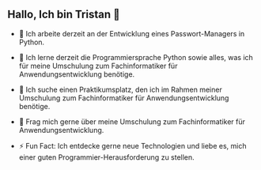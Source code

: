 ## Hallo, Ich bin Tristan 👋


- 🔭 Ich arbeite derzeit an der Entwicklung eines Passwort-Managers in Python.

- 🌱 Ich lerne derzeit die Programmiersprache Python sowie alles, was ich für meine Umschulung zum Fachinformatiker für Anwendungsentwicklung benötige.

- 👯 Ich suche einen Praktikumsplatz, den ich im Rahmen meiner Umschulung zum Fachinformatiker für Anwendungsentwicklung benötige.

- 💬 Frag mich gerne über meine Umschulung zum Fachinformatiker für Anwendungsentwicklung.

- ⚡ Fun Fact: Ich entdecke gerne neue Technologien und liebe es, mich einer guten Programmier-Herausforderung zu stellen.
